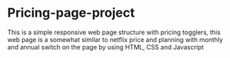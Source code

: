 # Pricing-page-project
This is a simple responsive web page structure with pricing togglers, this web page is a somewhat similar to netflix price and planning with monthly and annual switch on the page by using HTML, CSS and Javascript 
